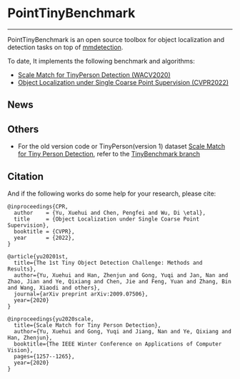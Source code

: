 # PointTinyBenchmark

--------------

PointTinyBenchmark is an open source toolbox for object localization and detection tasks on top of [mmdetection](https://github.com/open-mmlab/mmdetection). 

To date, It implements the following benchmark and algorithms:

* [Scale Match for TinyPerson Detection (WACV2020)](TOV_mmdetection/docs/tov/)
* [Object Localization under Single Coarse Point Supervision (CVPR2022)](TOV_mmdetection/docs/cpr)

## News

## Others
- For the old version code or TinyPerson(version 1) dataset [Scale Match for Tiny Person Detection](https://github.com/ucas-vg/PointTinyBenchmark/tree/TinyBenchmark), refer to the [TinyBenchmark branch](https://github.com/ucas-vg/PointTinyBenchmark/tree/TinyBenchmark)

## Citation

And if the following works do some help for your research, please cite:
```
@inproceedings{CPR,
  author    = {Yu, Xuehui and Chen, Pengfei and Wu, Di \etal},
  title     = {Object Localization under Single Coarse Point Supervision},
  booktitle = {CVPR},
  year      = {2022},
}
```
```
@article{yu20201st,
  title={The 1st Tiny Object Detection Challenge: Methods and Results},
  author={Yu, Xuehui and Han, Zhenjun and Gong, Yuqi and Jan, Nan and Zhao, Jian and Ye, Qixiang and Chen, Jie and Feng, Yuan and Zhang, Bin and Wang, Xiaodi and others},
  journal={arXiv preprint arXiv:2009.07506},
  year={2020}
}
```
```
@inproceedings{yu2020scale,
  title={Scale Match for Tiny Person Detection},
  author={Yu, Xuehui and Gong, Yuqi and Jiang, Nan and Ye, Qixiang and Han, Zhenjun},
  booktitle={The IEEE Winter Conference on Applications of Computer Vision},
  pages={1257--1265},
  year={2020}
}
```

